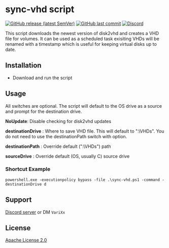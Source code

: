 #  sync-vhd script

[![GitHub release (latest SemVer)](https://img.shields.io/github/v/release/aosterwyk/sync-vhd?sort=semver)](https://github.com/aosterwyk/sync-vhd/releases) [![GitHub last commit](https://img.shields.io/github/last-commit/aosterwyk/sync-vhd)](https://github.com/aosterwyk/sync-vhd/commits/master) [![Discord](https://img.shields.io/discord/90687557523771392?color=000000&label=%20&logo=discord)](https://discord.gg/QNppY7T) 

This script downloads the newest version of disk2vhd and creates a VHD file for volumes. It can be used as a scheduled task exisiting VHDs will be renamed with a timestamp which is useful for keeping virtual disks up to date. 

## Installation

- Download and run the script

## Usage

All switches are optional. The script will default to the OS drive as a source and prompt for the destination drive.

**NoUpdate**: Disable checking for disk2vhd updates

**destinationDrive** <drive letter>: Where to save VHD file. This will default to "<drive letter>:\VHDs". You do not need to use the destinationPath switch with option. 

**destinationPath** <path>: Override default ("<drive letter>:\VHDs") path

**sourceDrive** <drive letter>: Override default (OS, usually C) source drive

### Shortcut Example
`powershell.exe -executionpolicy bypass -file .\sync-vhd.ps1 -command -destinationDrive d`

## Support

[Discord server](https://discord.gg/QNppY7T) or DM `VariXx`

## License
[Apache License 2.0](https://choosealicense.com/licenses/apache-2.0/)
